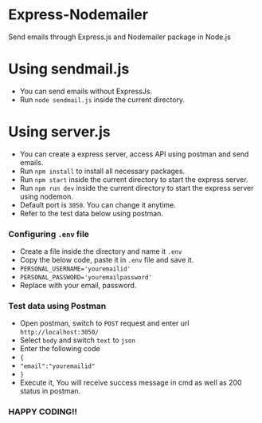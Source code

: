 # Express-Nodemailer
Send emails through Express.js and Nodemailer package in Node.js

# Using sendmail.js
* You can send emails without ExpressJs.
* Run `node sendmail.js` inside the current directory.

# Using server.js
* You can create a express server, access API using postman and send emails.
* Run `npm install` to install all necessary packages.
* Run `npm start` inside the current directory to start the express server.
* Run `npm run dev` inside the current directory to start the express server using nodemon.
* Default port is `3050`. You can change it anytime.
* Refer to the test data below using postman.

### Configuring `.env` file
* Create a file inside the directory and name it `.env`
* Copy the below code, paste it in `.env` file and save it.
* `PERSONAL_USERNAME='youremailid'`
* `PERSONAL_PASSWORD='youremailpassword'`
* Replace with your email, password.

### Test data using Postman
* Open postman, switch to `POST` request and enter url `http://localhost:3050/`
* Select `body` and switch `text` to `json`
* Enter the following code
* `{`
* `"email":"youremailid"`
* `}`
* Execute it, You will receive success message in cmd as well as 200 status in postman.


### HAPPY CODING!!
